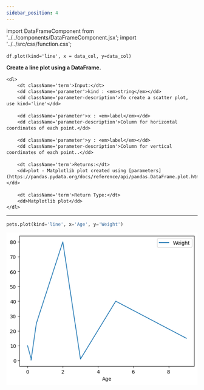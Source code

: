 ```yaml
---
sidebar_position: 4
---
```


import DataFrameComponent from '../../components/DataFrameComponent.jsx';
import '../../src/css/function.css';

<code>df.plot(kind='line', x = data_col, y=data_col)</code>

<div className='base'>
    <p><strong>Create a line plot using a DataFrame.</strong></p>

    <dl>
        <dt className='term'>Input:</dt>
        <dd className='parameter'>kind : <em>string</em></dd>
        <dd className='parameter-description'>To create a scatter plot, use kind='line'</dd>

        <dd className='parameter'>x : <em>label</em></dd>
        <dd className='parameter-description'>Column for horizontal coordinates of each point.</dd>

        <dd className='parameter'>y : <em>label</em></dd>
        <dd className='parameter-description'>Column for vertical coordinates of each point..</dd>

        <dt className='term'>Returns:</dt>
        <dd>plot - Matplotlib plot created using [parameters](https://pandas.pydata.org/docs/reference/api/pandas.DataFrame.plot.html).</dd>

        <dt className='term'>Return Type:</dt>
        <dd>Matplotlib plot</dd>
    </dl>
</div>

---

```python
pets.plot(kind='line', x='Age', y='Weight')
```

![Line plot example 1](/img/line-plot/lineex1.png)